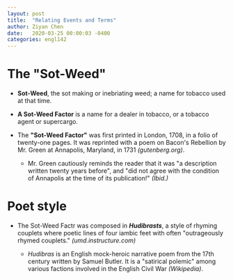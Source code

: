 ```yaml
---
layout: post
title:  "Relating Events and Terms"
author: Ziyan Chen
date:   2020-03-25 00:00:03 -0400
categories: engl142
---
```

# The "Sot-Weed"

- **Sot-Weed**, the sot making or inebriating weed; a name for tobacco used at that time.

- **A Sot-Weed Factor** is a name for a dealer in tobacco, or a tobacco agent or supercargo.

- The **"Sot-Weed Factor"** was first printed in London, 1708, in a folio of twenty-one pages. It was reprinted with a poem on Bacon's Rebellion by Mr. Green at Annapolis, Maryland, in 1731 *(gutenberg.org)*.

  - Mr. Green cautiously reminds the reader that it was "a description written twenty years before", and "did not agree with the condition of Annapolis at the time of its publication!" *(Ibid.)*

# Poet style

- The Sot-Weed Factr was composed in ***Hudibrasts***, a style of rhyming couplets where poetic lines of four iambic feet with often "outrageously rhymed couplets." *(umd.instructure.com)*

  - *Hudibras* is an English mock-heroic narrative poem from the 17th century written by Samuel Butler. It is a "satirical polemic" among various factions involved in the English Civil War *(Wikipedia)*.